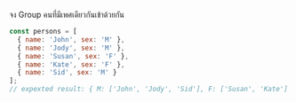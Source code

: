 
จง Group คนที่มีเพศเดียวกันเข้าด้วยกัน


```js
const persons = [
  { name: 'John', sex: 'M' },
  { name: 'Jody', sex: 'M' },
  { name: 'Susan', sex: 'F' },
  { name: 'Kate', sex: 'F' },
  { name: 'Sid', sex: 'M' }
];
// expexted result: { M: ['John', 'Jody', 'Sid'], F: ['Susan', 'Kate'] }

```